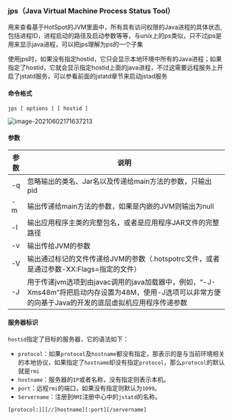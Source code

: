 ### jps（Java Virtual Machine Process Status Tool）

用来查看基于HotSpot的JVM里面中，所有具有访问权限的Java进程的具体状态, 包括进程ID，进程启动的路径及启动参数等等，与unix上的ps类似，只不过jps是用来显示java进程，可以把jps理解为ps的一个子集

使用jps时，如果没有指定hostid，它只会显示本地环境中所有的Java进程；如果指定了hostid，它就会显示指定hostid上面的java进程，不过这需要远程服务上开启了jstatd服务，可以参看前面的jstatd章节来启动jstad服务



#### 命令格式

```shell
jps [ options ] [ hostid ]
```

![image-20210602171637213](https://typroa12138.oss-cn-hangzhou.aliyuncs.com/image/2021/06/2021060217163737.png)

#### 参数

| 参数 | 说明                                                         |
| ---- | ------------------------------------------------------------ |
| -q   | 忽略输出的类名、Jar名以及传递给main方法的参数，只输出pid     |
| -m   | 输出传递给main方法的参数，如果是内嵌的JVM则输出为null        |
| -l   | 输出应用程序主类的完整包名，或者是应用程序JAR文件的完整路径  |
| -v   | 输出传给JVM的参数                                            |
| -V   | 输出通过标记的文件传递给JVM的参数（.hotspotrc文件，或者是通过参数-XX:Flags=<filename>指定的文件） |
| -J   | 用于传递jvm选项到由javac调用的java加载器中，例如，“-J-Xms48m”将把启动内存设置为48M，使用-J选项可以非常方便的向基于Java的开发的底层虚拟机应用程序传递参数 |

#### 服务器标识

`hostid`指定了目标的服务器，它的语法如下：

-   `protocol`：如果`protocol`及`hostname`都没有指定，那表示的是与当前环境相关的本地协议，如果指定了`hostname`却没有指定`protocol`，那么`protocol`的默认就是`rmi`
-   `hostname`：服务器的`IP`或者名称，没有指定则表示本机。
-   `port`：远程`rmi`的端口，如果没有指定则默认为`1099`。
-   `Servername`：注册到`RMI`注册中心中的`jstatd`的名称。

```shell
[protocol:][[//]hostname][:port][/servername]
```

